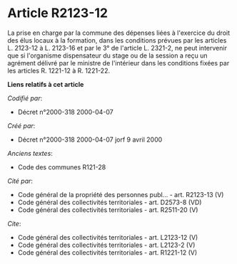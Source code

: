 # Article R2123-12

La prise en charge par la commune des dépenses liées à l'exercice du droit des élus locaux à la formation, dans les
conditions prévues par les articles L. 2123-12 à L. 2123-16 et par le 3° de l'article L. 2321-2, ne peut intervenir que si
l'organisme dispensateur du stage ou de la session a reçu un agrément délivré par le ministre de l'intérieur dans les
conditions fixées par les articles R. 1221-12 à R. 1221-22.

**Liens relatifs à cet article**

_Codifié par_:

  - Décret n°2000-318 2000-04-07

_Créé par_:

  - Décret n°2000-318 2000-04-07 jorf 9 avril 2000

_Anciens textes_:

  - Code des communes R121-28

_Cité par_:

  - Code général de la propriété des personnes publ... - art. R2123-13 (V)
  - Code général des collectivités territoriales - art. D2573-8 (VD)
  - Code général des collectivités territoriales - art. R2511-20 (V)

_Cite_:

  - Code général des collectivités territoriales - art. L2123-12 (V)
  - Code général des collectivités territoriales - art. L2123-2 (V)
  - Code général des collectivités territoriales - art. R1221-12 (V)
